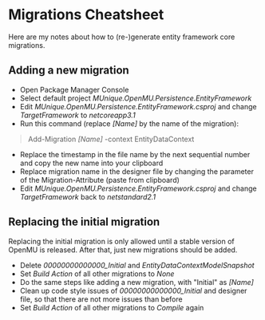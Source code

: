 ﻿# Migrations Cheatsheet

Here are my notes about how to (re-)generate entity framework core migrations.

## Adding a new migration
  * Open Package Manager Console
  * Select default project *MUnique.OpenMU.Persistence.EntityFramework*
  * Edit *MUnique.OpenMU.Persistence.EntityFramework.csproj* and change *TargetFramework* to *netcoreapp3.1*
  * Run this command (replace *[Name]* by the name of the migration):
  > Add-Migration *[Name]* -context EntityDataContext

  * Replace the timestamp in the file name by the next sequential number and copy the new name into your clipboard
  * Replace migration name in the designer file by changing the parameter of the Migration-Attribute (paste from clipboard)
  * Edit *MUnique.OpenMU.Persistence.EntityFramework.csproj* and change *TargetFramework* back to *netstandard2.1*

## Replacing the initial migration
Replacing the initial migration is only allowed until a stable version of OpenMU is released. After that, just new migrations should be added.
  * Delete *00000000000000_Initial* and *EntityDataContextModelSnapshot*
  * Set *Build Action* of all other migrations to *None*
  * Do the same steps like adding a new migration, with "Initial" as *[Name]*
  * Clean up code style issues of *00000000000000_Initial* and designer file, so that there are not more issues than before
  * Set *Build Action* of all other migrations to *Compile* again